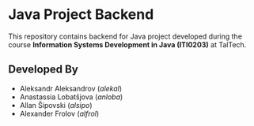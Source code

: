 # Java Project Backend

This repository contains backend for Java project developed during the course
**Information Systems Development in Java (ITI0203)** at TalTech.

## Developed By

* Aleksandr Aleksandrov (*alekal*)
* Anastassia Lobatšjova (*anloba*)
* Allan Šipovski (*alsipo*)
* Alexander Frolov (*alfrol*)
